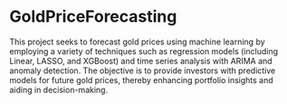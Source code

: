 # GoldPriceForecasting

This project seeks to forecast gold prices using machine learning by employing a variety of techniques such as regression models (including Linear, LASSO, and XGBoost) and time series analysis with ARIMA and anomaly detection. The objective is to provide investors with predictive models for future gold prices, thereby enhancing portfolio insights and aiding in decision-making.
